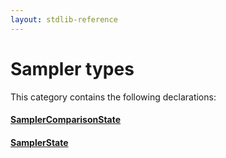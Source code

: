 ```yaml
---
layout: stdlib-reference
---
```

# Sampler types

This category contains the following declarations:

#### [SamplerComparisonState](/stdlib-reference/types/SamplerComparisonState/index)

#### [SamplerState](/stdlib-reference/types/SamplerState/index)

